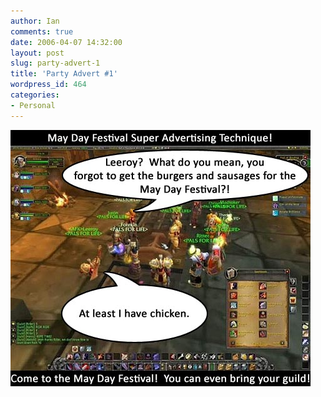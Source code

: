 ```yaml
---
author: Ian
comments: true
date: 2006-04-07 14:32:00
layout: post
slug: party-advert-1
title: 'Party Advert #1'
wordpress_id: 464
categories:
- Personal
---
```


<img src="/img/blog/2006/bday-ad-leeroy.jpg"/>
